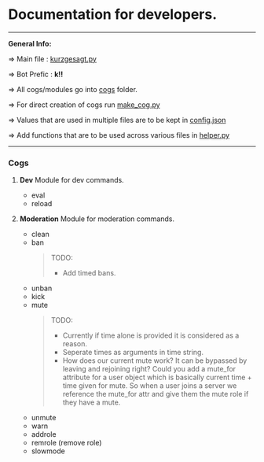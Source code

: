 # Documentation for developers.
---

**General Info:**

=> Main file : [kurzgesagt.py](../kurzgesagt.py)

=> Bot Prefic : **k!!**

=> All cogs/modules go into [cogs](../cogs/) folder.

=> For direct creation of cogs run [make_cog.py](../make_cog.py)

=> Values that are used in multiple files are to be kept in [config.json](../config.py)

=> Add functions that are to be used across various files in [helper.py](../helper.py)

---

### Cogs

1. **Dev**
    Module for dev commands.
    - eval
    - reload

2. **Moderation**
    Module for moderation commands.
    - clean
    - ban
        > TODO:
        > - Add timed bans.
    - unban
    - kick
    - mute
        > TODO:
        > - Currently if time alone is provided it is considered as a reason.
        > - Seperate times as arguments in time string.
        > - How does our current mute work? It can be bypassed by leaving and rejoining right? 
Could you add a mute_for attribute for a user object which is basically current time + time given for mute. 
So when a user joins a server we reference the mute_for attr and give them the mute role if they have a mute.
    - unmute
    - warn
    - addrole
    - remrole (remove role)
    - slowmode


